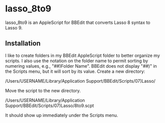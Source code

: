 lasso_8to9
==========

lasso_8to9 is an AppleScript for BBEdit that converts Lasso 8 syntax to Lasso 9.

Installation
------------
I like to create folders in my BBEdit AppleScript folder to better organize my scripts.
I also use the notation on the folder name to permit sorting by numering values, e.g.,
"##)Folder Name".  BBEdit does not display "##)" in the Scripts menu, but it will sort
by its value.  Create a new directory:

  /Users/USERNAME/Library/Application Support/BBEdit/Scripts/07)Lasso/

Move the script to the new directory.

  /Users/USERNAME/Library/Application Support/BBEdit/Scripts/07)Lasso/8to9.scpt

It should show up immediately under the Scripts menu.

